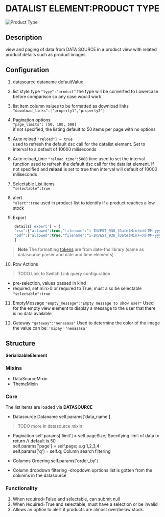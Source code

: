 # DATALIST ELEMENT:PRODUCT TYPE

![Product Type](https://i.postimg.cc/NFjVQSTK/datalist-product-type-dsv2.png)

## Description

view and paging of data from DATA SOURCE in a product view with related product details such as product images.

## Configuration

1. datasource dataname defaultValue

2. list style type
`"type":"product"`
the type will be converted to Lowercase before comparison so any case would work

3. list item column values to be formatted as download links  
`"download_links":["property1","property2"]`

4. Pagination options  
`"page_limits": [50, 100, 500]`  
if not specified, the listing default to 50 items per page with no options

5. Auto reload
`"reload"] = true`  
used to refresh the default dsc call for the datalist element. Set to interval to a default of 10000 miliseconds

6. Auto reload_time
`"reload_time":5000`
time used to set the interval function used to refresh the default dsc call for the datalist element. If not specified and **reload** is set to true then interval will default of 10000 miliseconds 

7. Selectable List items  
`"selectable":true`

8. alert  
`"alert":true`
used in product-list to identify if a product reaches a low stock


9. Export
```js
    details['export'] = {
    "csv":{"allowed":true,"filename":"i-INVEST_938_[Date(Min)=dd-MM-yyyy]_To_[Date(Max)=dd-MM-yyyy].csv"},
    "pdf":{"allowed":true,"filename":"i-INVEST_938_[Date(Min)=dd-MM-yyyy]_To_[Date(Max)=dd-MM-yyyy].pdf"}
    }
```
> **Note** The formatting [tokens](https://github.com/date-fns/date-fns/blob/master/docs/unicodeTokens.md) are from date-fns library (same as datasource parser and date and time elements)
10. Row Actions
> TODO Link to Switch Link query configuration
- pre-selection, values passed in kind
- required, set min>0 or required to True, must also be selectable `"selectable":true` 


11. EmptyMessage
`"empty_message":"Empty message to show user"` 
Used for the empty view element to display a message to the user that there is no data available

12. Gateway
`"gateway":"nenasasa"` 
Used to determine the color of the image the value can be:
`'mipay'`
`'nenasasa'`


## Structure
**SerializableElement**

### Mixins 
- DataSourceMixin
- ThemeMixin

### Core
The list items are loaded via **DATASOURCE**

- Datasource Dataname
self.params['data_name'] 
> TODO more in datasource mixin
- Pagination 
self.params['limit'] = self.pageSize; Specifying limit of data to return // default is 50  
self.params['page'] = self.page;  e.g 1,2,3,4  
self.params['q'] = self.q;  Column search filtering  

- Columns Ordering
self.params['order_by']

- Column dropdown filtering
-dropdown oprtions list is gotten from the columns in the datasource

### Functionality
1.	When required=False and selectable, can submit null
2.	When required=True and selectable, must have a selection or be invalid
3.  Allows an option to alert if products are almost over/below stock.